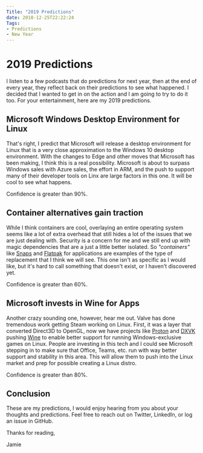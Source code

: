 ```yaml
---
Title: "2019 Predictions"
date: 2018-12-25T22:22:24
Tags:
- Predictions
- New Year 
---
```

# 2019 Predictions

I listen to a few podcasts that do predictions for next year, then at the end of every year, they reflect back on their predictions to see what happened. I decided that I wanted to get in on the action and I am going to try to do it too.  For your entertainment, here are my 2019 predictions.

## Microsoft Windows Desktop Environment for Linux

That's right, I predict that Microsoft will release a desktop environment for Linux that is a very close approximation to the Windows 10 desktop environment. With the changes to Edge and other moves that Microsoft has been making, I think this is a real possibility. Microsoft is about to surpass Windows sales with Azure sales, the effort in ARM, and the push to support many of their developer tools on Linx are large factors in this one. It will be cool to see what happens.

Confidence is greater than 90%.

## Container alternatives gain traction

While I think containers are cool, overlaying an entire operating system seems like a lot of extra overhead that still hides a lot of the issues that we are just dealing with. Security is a concern for me and we still end up with magic dependencies that are a just a little better isolated. So *"containers"* like [Snaps](https://snapcraft.io/) and [Flatpak](https://flatpak.org/) for applications are examples of the type of replacement that I think we will see. This one isn't as specific as I would like, but it's hard to call something that doesn't exist, or I haven't discovered yet.

Confidence is greater than 60%.

## Microsoft invests in Wine for Apps

Another crazy sounding one, however, hear me out. Valve has done tremendous work getting Steam working on Linux. First, it was a layer that converted Direct3D to OpenGL, now we have projects like [Proton](https://github.com/ValveSoftware/Proton) and [DXVK](https://github.com/doitsujin/dxvk) pushing [Wine](https://www.winehq.org/) to enable better support for running Windows-exclusive games on Linux. People are investing in this tech and I could see Microsoft stepping in to make sure that Office, Teams, etc. run with way better support and stability in this area. This will allow them to push into the Linux market and prep for possible creating a Linux distro.

Confidence is greater than 80%.

## Conclusion

These are my predictions, I would enjoy hearing from you about your thoughts and predictions. Feel free to reach out on Twitter, LinkedIn, or log an issue in GitHub.

Thanks for reading,

Jamie
